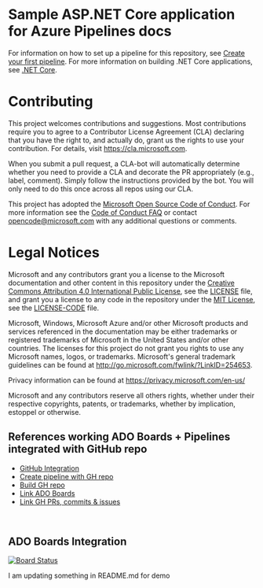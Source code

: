 # Sample ASP.NET Core application for Azure Pipelines docs

For information on how to set up a pipeline for this repository, see [Create your first pipeline](https://docs.microsoft.com/azure/devops/pipelines/get-started-yaml?view=azure-devops).
For more information on building .NET Core applications, see [.NET Core](https://docs.microsoft.com/azure/devops/pipelines/languages/dotnet-core?view=azure-devops).

# Contributing

This project welcomes contributions and suggestions.  Most contributions require you to agree to a
Contributor License Agreement (CLA) declaring that you have the right to, and actually do, grant us
the rights to use your contribution. For details, visit https://cla.microsoft.com.

When you submit a pull request, a CLA-bot will automatically determine whether you need to provide
a CLA and decorate the PR appropriately (e.g., label, comment). Simply follow the instructions
provided by the bot. You will only need to do this once across all repos using our CLA.

This project has adopted the [Microsoft Open Source Code of Conduct](https://opensource.microsoft.com/codeofconduct/).
For more information see the [Code of Conduct FAQ](https://opensource.microsoft.com/codeofconduct/faq/) or
contact [opencode@microsoft.com](mailto:opencode@microsoft.com) with any additional questions or comments.

# Legal Notices

Microsoft and any contributors grant you a license to the Microsoft documentation and other content
in this repository under the [Creative Commons Attribution 4.0 International Public License](https://creativecommons.org/licenses/by/4.0/legalcode),
see the [LICENSE](LICENSE) file, and grant you a license to any code in the repository under the [MIT License](https://opensource.org/licenses/MIT), see the
[LICENSE-CODE](LICENSE-CODE) file.

Microsoft, Windows, Microsoft Azure and/or other Microsoft products and services referenced in the documentation
may be either trademarks or registered trademarks of Microsoft in the United States and/or other countries.
The licenses for this project do not grant you rights to use any Microsoft names, logos, or trademarks.
Microsoft's general trademark guidelines can be found at http://go.microsoft.com/fwlink/?LinkID=254653.

Privacy information can be found at https://privacy.microsoft.com/en-us/

Microsoft and any contributors reserve all others rights, whether under their respective copyrights, patents,
or trademarks, whether by implication, estoppel or otherwise.


## References working ADO Boards + Pipelines integrated with GitHub repo
- [GitHub Integration](https://learn.microsoft.com/en-us/azure/devops/cross-service/github-integration?view=azure-devops)
- [Create pipeline with GH repo](https://learn.microsoft.com/en-us/azure/devops/pipelines/create-first-pipeline?view=azure-devops&tabs=net%2Cbrowser)
- [Build GH repo](https://learn.microsoft.com/en-us/azure/devops/pipelines/repos/github?view=azure-devops&tabs=yaml)
- [Link ADO Boards](https://learn.microsoft.com/en-us/azure/devops/boards/github/?view=azure-devops)
- [Link GH PRs, commits & issues](https://learn.microsoft.com/en-us/azure/devops/boards/github/?view=azure-devops)

<br/>

## ADO Boards Integration
[![Board Status](https://dev.azure.com/kudevworldvs/9e2ffd44-b795-4cf5-8d1e-ab3e7f0385f8/83eeedf5-01e8-4cf0-9de4-76467edeec95/_apis/work/boardbadge/09c837a3-6141-42ac-80c4-fc2dd74a0d6b?columnOptions=1)](https://dev.azure.com/kudevworldvs/9e2ffd44-b795-4cf5-8d1e-ab3e7f0385f8/_boards/board/t/83eeedf5-01e8-4cf0-9de4-76467edeec95/Stories/)



I am updating something in README.md for demo
